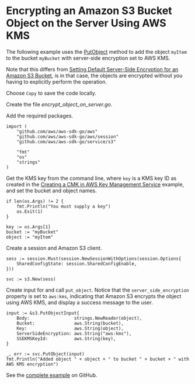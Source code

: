 # Encrypting an Amazon S3 Bucket Object on the Server Using AWS KMS<a name="s3-example-server-side-encryption-with-kms"></a>

The following example uses the [PutObject](https://docs.aws.amazon.com/sdk-for-go/api/service/s3/#S3.PutObject) method to add the object `myItem` to the bucket `myBucket` with server\-side encryption set to AWS KMS\.

Note that this differs from [Setting Default Server\-Side Encryption for an Amazon S3 Bucket](s3-example-default-server-side-encryption.md), is in that case, the objects are encrypted without you having to explicitly perform the operation\.

Choose `Copy` to save the code locally\.

Create the file *encrypt\_object\_on\_server\.go*\.

Add the required packages\.

```
import (
    "github.com/aws/aws-sdk-go/aws"
    "github.com/aws/aws-sdk-go/aws/session"
    "github.com/aws/aws-sdk-go/service/s3"

    "fmt"
    "os"
    "strings"
)
```

Get the KMS key from the command line, where `key` is a KMS key ID as created in the [Creating a CMK in AWS Key Management Service](kms-example-create-key.md) example, and set the bucket and object names\.

```
if len(os.Args) != 2 {
    fmt.Println("You must supply a key")
    os.Exit(1)
}

key := os.Args[1]
bucket := "myBucket"
object := "myItem"
```

Create a session and Amazon S3 client\.

```
sess := session.Must(session.NewSessionWithOptions(session.Options{
    SharedConfigState: session.SharedConfigEnable,
}))

svc := s3.New(sess)
```

Create input for and call `put_object`\. Notice that the `server_side_encryption` property is set to `aws:kms`, indicating that Amazon S3 encrypts the object using AWS KMS, and display a success message to the user\.

```
input := &s3.PutObjectInput{
    Body:                 strings.NewReader(object),
    Bucket:               aws.String(bucket),
    Key:                  aws.String(object),
    ServerSideEncryption: aws.String("aws:kms"),
    SSEKMSKeyId:          aws.String(key),
}

_, err := svc.PutObject(input)
fmt.Println("Added object " + object + " to bucket " + bucket + " with AWS KMS encryption")
```

See the [complete example](https://github.com/awsdocs/aws-doc-sdk-examples/blob/master/go/example_code/s3/s3_encrypt_on_server_with_kms.go) on GitHub\.